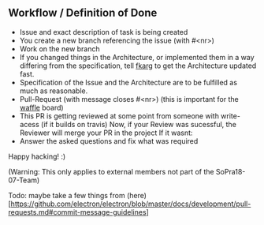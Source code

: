 ## Workflow / Definition of Done
- Issue and exact description of task is being created
- You create a new branch referencing the issue (with #\<nr\>)
- Work on the new branch
- If you changed things in the Architecture, or implemented them in a way differing from the specification, tell [fkarg](https://github.com/fkarg) to get the Architecture updated fast.
- Specification of the Issue and the Architecture are to be fulfilled as much as reasonable.
- Pull-Request (with message closes #\<nr\>) (this is important for the [waffle](https://waffle.io/SoPra18-07/Singularity) board)
- This PR is getting reviewed at some point from someone with write-acess (if it builds on travis)
Now, if your Review was sucessful, the Reviewer will merge your PR in the project
If it wasnt:
- Answer the asked questions and fix what was required

Happy hacking! :)


(Warning: This only applies to external members not part of the SoPra18-07-Team)


Todo: maybe take a few things from (here)[https://github.com/electron/electron/blob/master/docs/development/pull-requests.md#commit-message-guidelines]
